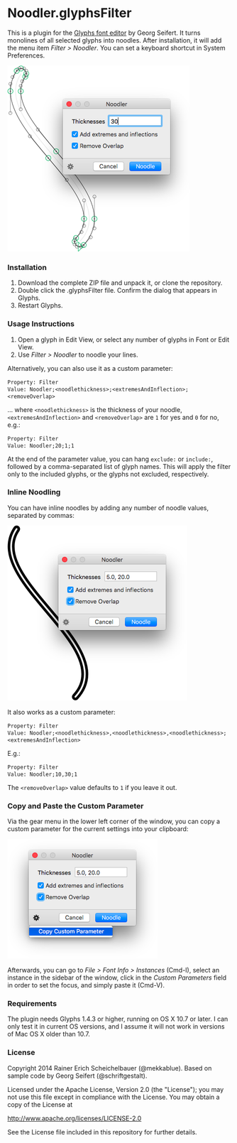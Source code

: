 # Noodler.glyphsFilter

This is a plugin for the [Glyphs font editor](http://glyphsapp.com/) by Georg Seifert.
It turns monolines of all selected glyphs into noodles. After installation, it will add the menu item *Filter > Noodler*. You can set a keyboard shortcut in System Preferences.

![Noodling a monoline.](Noodler.png "Noodler")

### Installation

1. Download the complete ZIP file and unpack it, or clone the repository.
2. Double click the .glyphsFilter file. Confirm the dialog that appears in Glyphs.
3. Restart Glyphs.

### Usage Instructions

1. Open a glyph in Edit View, or select any number of glyphs in Font or Edit View.
2. Use *Filter > Noodler* to noodle your lines.

Alternatively, you can also use it as a custom parameter:

	Property: Filter
	Value: Noodler;<noodlethickness>;<extremesAndInflection>;<removeOverlap>

... where `<noodlethickness>` is the thickness of your noodle, `<extremesAndInflection>` and `<removeOverlap>` are `1` for yes and `0` for no, e.g.:
	
	Property: Filter
	Value: Noodler;20;1;1

At the end of the parameter value, you can hang `exclude:` or `include:`, followed by a comma-separated list of glyph names. This will apply the filter only to the included glyphs, or the glyphs not excluded, respectively.

### Inline Noodling

You can have inline noodles by adding any number of noodle values, separated by commas:

![Inline-noodling a monoline.](Noodler_Inline.png "Noodle result with an inline")

It also works as a custom parameter:

	Property: Filter
	Value: Noodler;<noodlethickness>,<noodlethickness>,<noodlethickness>;<extremesAndInflection>

E.g.:

	Property: Filter
	Value: Noodler;10,30;1

The `<removeOverlap>` value defaults to `1` if you leave it out.

### Copy and Paste the Custom Parameter

Via the gear menu in the lower left corner of the window, you can copy a custom parameter for the current settings into your clipboard:

![Copying a Noodler parameter into the clipboard.](Noodler_Parameter.png "Open the gear menu for copying the custom parameter into the clipboard.")

Afterwards, you can go to *File > Font Info > Instances* (Cmd-I), select an instance in the sidebar of the window, click in the *Custom Parameters* field in order to set the focus, and simply paste it (Cmd-V).

### Requirements

The plugin needs Glyphs 1.4.3 or higher, running on OS X 10.7 or later. I can only test it in current OS versions, and I assume it will not work in versions of Mac OS X older than 10.7.

### License

Copyright 2014 Rainer Erich Scheichelbauer (@mekkablue).
Based on sample code by Georg Seifert (@schriftgestalt).

Licensed under the Apache License, Version 2.0 (the "License");
you may not use this file except in compliance with the License.
You may obtain a copy of the License at

http://www.apache.org/licenses/LICENSE-2.0

See the License file included in this repository for further details.
